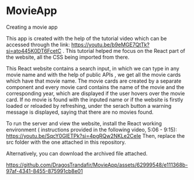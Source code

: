 # MovieApp
Creating a movie app

This app is created with the help of the tutorial video which can be accessed through the link: https://youtu.be/b9eMGE7QtTk?si=ato445K0DT6FcetC . This tutorial helped me focus on the React part of the website, all the CSS being imported from there.

This React website contains a search input, in which we can type in any movie name and with the help of public APIs , we get all the movie cards which have that movie name. The movie cards are created by a separate component and every movie card contains the name of the movie and the corresponding year, which are displayed if the user hovers over the movie card.
If no movie is found with the inputed name or if the website is firstly loaded or reloaded by refreshing, under the serach button a warning message is displayed, saying that there are no movies found.

To run the server and view the website, install the React working environment ( instructions provided in the following video, 5:06 - 9:15): https://youtu.be/SqcY0GlETPk?si=4pgRQw2NKLe2CeIe
Then, replace the src folder with the one attached in this repository.

Alternatively, you can download the archived file attached.


https://github.com/DragosTrandafir/MovieApp/assets/62999548/e111368b-97af-4341-8455-875991cb8e01

